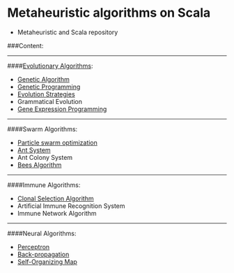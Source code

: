 Metaheuristic algorithms on Scala
=================================
+ Metaheuristic and Scala repository

###Content:

-------------------------------

####[Evolutionary Algorithms](http://github.com/immediatus/metaheuristic-algorithms/tree/master/evolutionary#evolutionary-algorithms):
* [Genetic Algorithm](http://en.wikipedia.org/wiki/Genetic_algorithm "wiki")
* [Genetic Programming](http://en.wikipedia.org/wiki/Genetic_programming)
* [Evolution Strategies](http://en.wikipedia.org/wiki/Evolution_strategy)
* Grammatical Evolution
* [Gene Expression Programming](http://en.wikipedia.org/wiki/Gene_expression_programming)

-------------------------------

####Swarm Algorithms:
* [Particle swarm optimization](http://en.wikipedia.org/wiki/Particle_swarm_optimization)
* [Ant System](http://en.wikipedia.org/wiki/Ant_colony_optimization)
* Ant Colony System
* [Bees Algorithm](http://en.wikipedia.org/wiki/Bees_algorithm)

-------------------------------

####Immune Algorithms:
* [Clonal Selection Algorithm](http://en.wikipedia.org/wiki/Clonal_Selection_Algorithm)
* Artificial Immune Recognition System
* Immune Network Algorithm

-------------------------------

####Neural Algorithms:
* [Perceptron](http://en.wikipedia.org/wiki/Perceptron)
* [Back-propagation](http://en.wikipedia.org/wiki/Backpropagation)
* [Self-Organizing Map](http://en.wikipedia.org/wiki/Self-organizing_map)
